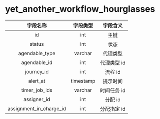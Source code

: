 # yet_another_workflow_hourglasses

| 字段名称 | 字段类型 | 字段含义 |
| :-----: | :-----: | :-----: 
| id | int | 主键 |
| status | int | 状态 |
| agendable_type | varchar | 代理类型 |
| agendable_id | int | 代理类型 id |
| journey_id | int | 流程 id |
| alert_at | timestamp | 提示时间 |
| timer_job_ids | varchar |时间任务 id |
| assigner_id | int | 分配 id |
| assignment_in_charge_id | int | 分配指定 id |

